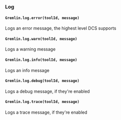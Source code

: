 <!-- markdownlint-disable MD041 -->
### Log

#### `Gremlin.log.error(toolId, message)`

Logs an error message, the highest level DCS supports

#### `Gremlin.log.warn(toolId, message)`

Logs a warning message

#### `Gremlin.log.info(toolId, message)`

Logs an info message

#### `Gremlin.log.debug(toolId, message)`

Logs a debug message, if they're enabled

#### `Gremlin.log.trace(toolId, message)`

Logs a trace message, if they're enabled
